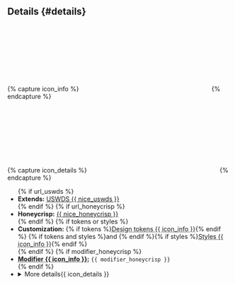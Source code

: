 ## Details {#details}

{% capture icon_info %}<svg class="usa-icon margin-left-2px" aria-hidden="true" focusable="false" role="img"><use href="/uswds/img/sprite.svg#info_outline"></use></svg>{% endcapture %}

{% capture icon_details %}<svg class="usa-icon" aria-hidden="true" focusable="false" role="img"><use xlink:href="/uswds/img/sprite.svg#arrow_drop_down"></use></svg>{% endcapture %}

<ul class="usa-content-list">
  {% if url_uswds %}<li><strong>Extends:</strong> <a href="{{ url_uswds }}" target="_blank" rel="noopener nofollow" class="usa-link--external">USWDS {{ nice_uswds }}</a></li>{% endif %}
  {% if url_honeycrisp %}<li><strong>Honeycrisp:</strong> <a href="{{ url_honeycrisp }}" target="_blank" rel="noopener nofollow" class="usa-link--external">{{ nice_honeycrisp }}</a></li>{% endif %}
  {% if tokens or styles %}
  <li>
    <strong>Customization:</strong> {% if tokens %}<abbr class="usa-tooltip display-inline-flex flex-align-center" data-position="bottom" title="{{ dictionary.tokens }}">Design tokens {{ icon_info }}</abbr>{% endif %}
    {% if tokens and styles %}and {% endif %}{% if styles %}<abbr class="usa-tooltip display-inline-flex flex-align-center" data-position="bottom" title="{{ dictionary.styles }}">Styles {{ icon_info }}</abbr>{% endif %}
  </li>
  {% endif %}
  {% if modifier_honeycrisp %}<li><strong><abbr class="usa-tooltip display-inline-flex flex-align-center" data-position="bottom" title="{{ dictionary.modifier }}">Modifier {{ icon_info }}:</abbr></strong> <code>{{ modifier_honeycrisp }}</code></li>{% endif %}
  <li>
    <details>
      <summary class="usa-button cfa-button usa-button--unstyled">More details{{ icon_details }}</summary>
      <p>The <b>{{ name }}</b> extends the <a href="{{ url_uswds }}" target="_blank" rel="noopener nofollow" class="usa-link--external">USWDS {{ nice_uswds }}</a>. The visual appearance is modified using <b>design tokens</b> applied to the <a href="{{ url_uswds }}{{ url_uswds_usage }}" target="_blank" rel="noopener nofollow" class="usa-link--external">USWDS {{ nice_uswds }} settings</a> from the <a href="{{ url_honeycrisp }}" target="_blank" rel="noopener nofollow" class="usa-link--external">Honeycrisp {{ nice_honeycrisp }}</a>.{% if modifier_honeycrisp %} Further styling is applied using the <b>CSS modifier</b> `.cfa-alert` to add <b>styles</b> defined in a custom stylesheet.{% endif %}</p>
    </details>
  </li>
</ul>

